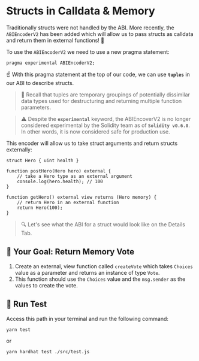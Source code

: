 # Structs in Calldata & Memory

Traditionally structs were not handled by the ABI. More recently, the `ABIEncoderV2` has been added which will allow us to pass structs as calldata and return them in external functions! 🎉

To use the `ABIEncoderV2` we need to use a new pragma statement:

```solidity
pragma experimental ABIEncoderV2;
```

☝️ With this pragma statement at the top of our code, we can use **`tuples`** in our ABI to describe structs.

> 📖 Recall that tuples are temporary groupings of potentially dissimilar data types used for destructuring and returning multiple function parameters.

> ⚠️ Despite the **`experimental`** keyword, the ABIEncoverV2 is no longer considered experimental by the Solidity team as of **`Solidity v0.6.0`**. In other words, it is now considered safe for production use.

This encoder will allow us to take struct arguments and return structs externally:

```solidity
struct Hero { uint health }

function postHero(Hero hero) external {
    // take a Hero type as an external argument
    console.log(hero.health); // 100
}

function getHero() external view returns (Hero memory) {
    // return Hero in an external function
    return Hero(100);
}
```

> 🔍 Let's see what the ABI for a struct would look like on the Details Tab.

## 🏁 Your Goal: Return Memory Vote

1. Create an external, view function called `createVote` which takes `Choices` value as a parameter and returns an instance of type `Vote`.
2. This function should use the `Choices` value and the `msg.sender` as the values to create the vote.

## 🧪 Run Test
Access this path in your terminal and run the following command:

```bash
yarn test
```
or

```bash
yarn hardhat test ./src/test.js
```